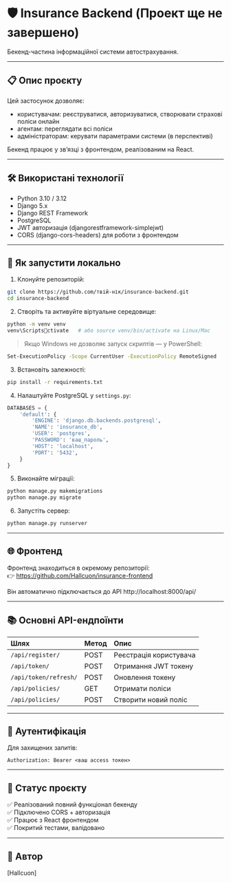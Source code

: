 # 🛡️ Insurance Backend (Проект ще не завершено)

Бекенд-частина інформаційної системи автострахування.

---

## 📋 Опис проєкту

Цей застосунок дозволяє:
- користувачам: реєструватися, авторизуватися, створювати страхові поліси онлайн
- агентам: переглядати всі поліси
- адміністраторам: керувати параметрами системи (в перспективі)

Бекенд працює у зв’язці з фронтендом, реалізованим на React.

---

## 🛠 Використані технології

- Python 3.10 / 3.12
- Django 5.x
- Django REST Framework
- PostgreSQL
- JWT авторизація (djangorestframework-simplejwt)
- CORS (django-cors-headers) для роботи з фронтендом

---

## 🚀 Як запустити локально

1. Клонуйте репозиторій:

```bash
git clone https://github.com/твій-нік/insurance-backend.git
cd insurance-backend
```

2. Створіть та активуйте віртуальне середовище:

```bash
python -m venv venv
venv\Scriptsctivate   # або source venv/bin/activate на Linux/Mac
```

> Якщо Windows не дозволяє запуск скриптів — у PowerShell:

```bash
Set-ExecutionPolicy -Scope CurrentUser -ExecutionPolicy RemoteSigned
```

3. Встановіть залежності:

```bash
pip install -r requirements.txt
```

4. Налаштуйте PostgreSQL у `settings.py`:

```python
DATABASES = {
    'default': {
        'ENGINE': 'django.db.backends.postgresql',
        'NAME': 'insurance_db',
        'USER': 'postgres',
        'PASSWORD': 'ваш_пароль',
        'HOST': 'localhost',
        'PORT': '5432',
    }
}
```

5. Виконайте міграції:

```bash
python manage.py makemigrations
python manage.py migrate
```

6. Запустіть сервер:

```bash
python manage.py runserver
```

---

## 🌐 Фронтенд

Фронтенд знаходиться в окремому репозиторії:  
👉 https://github.com/Hallcuon/insurance-frontend

Він автоматично підключається до API http://localhost:8000/api/

---

## 📚 Основні API-ендпоїнти

| Шлях | Метод | Опис |
|:---|:---|:---|
| `/api/register/` | POST | Реєстрація користувача |
| `/api/token/` | POST | Отримання JWT токену |
| `/api/token/refresh/` | POST | Оновлення токену |
| `/api/policies/` | GET | Отримати поліси |
| `/api/policies/` | POST | Створити новий поліс |

---

## 🔐 Аутентифікація

Для захищених запитів:

```http
Authorization: Bearer <ваш access токен>
```

---

## 📌 Статус проєкту

✅ Реалізований повний функціонал бекенду  
✅ Підключено CORS + авторизація  
✅ Працює з React фронтендом  
✅ Покритий тестами, валідовано

---

## 📎 Автор

[Hallcuon]
